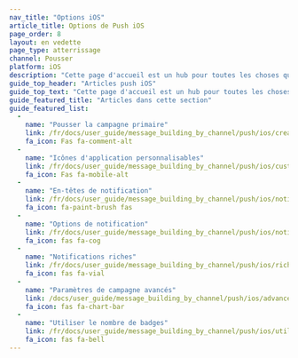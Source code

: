 ```yaml
---
nav_title: "Options iOS"
article_title: Options de Push iOS
page_order: 8
layout: en vedette
page_type: atterrissage
channel: Pousser
platform: iOS
description: "Cette page d'accueil est un hub pour toutes les choses qui sont uniquement iOS Push pour Braze."
guide_top_header: "Articles push iOS"
guide_top_text: "Cette page d'accueil est un hub pour toutes les choses qui sont uniquement iOS Push pour Braze."
guide_featured_title: "Articles dans cette section"
guide_featured_list:
  - 
    name: "Pousser la campagne primaire"
    link: /fr/docs/user_guide/message_building_by_channel/push/ios/create_push_primer/
    fa_icon: Fas fa-comment-alt
  - 
    name: "Icônes d'application personnalisables"
    link: /fr/docs/user_guide/message_building_by_channel/push/ios/customizable_app_icons/
    fa_icon: Fas fa-mobile-alt
  - 
    name: "En-têtes de notification"
    link: /fr/docs/user_guide/message_building_by_channel/push/ios/notification_headers/
    fa_icon: fa-paint-brush fas
  - 
    name: "Options de notification"
    link: /fr/docs/user_guide/message_building_by_channel/push/ios/notification_options/
    fa_icon: fas fa-cog
  - 
    name: "Notifications riches"
    link: /fr/docs/user_guide/message_building_by_channel/push/ios/rich_notifications/
    fa_icon: fas fa-vial
  - 
    name: "Paramètres de campagne avancés"
    link: /docs/user_guide/message_building_by_channel/push/ios/advanced_campaign_settings/
    fa_icon: fas fa-chart-bar
  - 
    name: "Utiliser le nombre de badges"
    link: /fr/docs/user_guide/message_building_by_channel/push/ios/utilizing_badge_count/
    fa_icon: fas fa-bell
---
```


